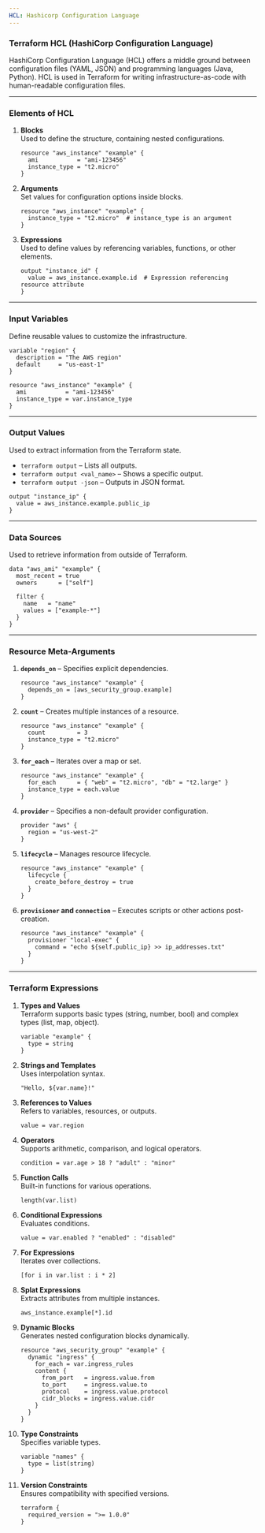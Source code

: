 ```yaml
---
HCL: Hashicorp Configuration Language
---
```

### Terraform HCL (HashiCorp Configuration Language)

HashiCorp Configuration Language (HCL) offers a middle ground between configuration files (YAML, JSON) and programming languages (Java, Python). HCL is used in Terraform for writing infrastructure-as-code with human-readable configuration files.

---

### Elements of HCL

1. **Blocks**  
   Used to define the structure, containing nested configurations.
   ```hcl
   resource "aws_instance" "example" {
     ami           = "ami-123456"
     instance_type = "t2.micro"
   }
   ```

2. **Arguments**  
   Set values for configuration options inside blocks.
   ```hcl
   resource "aws_instance" "example" {
     instance_type = "t2.micro"  # instance_type is an argument
   }
   ```

3. **Expressions**  
   Used to define values by referencing variables, functions, or other elements.
   ```hcl
   output "instance_id" {
     value = aws_instance.example.id  # Expression referencing resource attribute
   }
   ```

---

### Input Variables

Define reusable values to customize the infrastructure.

```hcl
variable "region" {
  description = "The AWS region"
  default     = "us-east-1"
}

resource "aws_instance" "example" {
  ami           = "ami-123456"
  instance_type = var.instance_type
}
```

---

### Output Values

Used to extract information from the Terraform state.

- `terraform output` – Lists all outputs.
- `terraform output <val_name>` – Shows a specific output.
- `terraform output -json` – Outputs in JSON format.

```hcl
output "instance_ip" {
  value = aws_instance.example.public_ip
}
```

---

### Data Sources

Used to retrieve information from outside of Terraform.

```hcl
data "aws_ami" "example" {
  most_recent = true
  owners      = ["self"]

  filter {
    name   = "name"
    values = ["example-*"]
  }
}
```

---

### Resource Meta-Arguments

1. **`depends_on`** – Specifies explicit dependencies.
   ```hcl
   resource "aws_instance" "example" {
     depends_on = [aws_security_group.example]
   }
   ```

2. **`count`** – Creates multiple instances of a resource.
   ```hcl
   resource "aws_instance" "example" {
     count         = 3
     instance_type = "t2.micro"
   }
   ```

3. **`for_each`** – Iterates over a map or set.
   ```hcl
   resource "aws_instance" "example" {
     for_each      = { "web" = "t2.micro", "db" = "t2.large" }
     instance_type = each.value
   }
   ```

4. **`provider`** – Specifies a non-default provider configuration.
   ```hcl
   provider "aws" {
     region = "us-west-2"
   }
   ```

5. **`lifecycle`** – Manages resource lifecycle.
   ```hcl
   resource "aws_instance" "example" {
     lifecycle {
       create_before_destroy = true
     }
   }
   ```

6. **`provisioner` and `connection`** – Executes scripts or other actions post-creation.
   ```hcl
   resource "aws_instance" "example" {
     provisioner "local-exec" {
       command = "echo ${self.public_ip} >> ip_addresses.txt"
     }
   }
   ```

---

### Terraform Expressions

1. **Types and Values**  
   Terraform supports basic types (string, number, bool) and complex types (list, map, object).
   ```hcl
   variable "example" {
     type = string
   }
   ```

2. **Strings and Templates**  
   Uses interpolation syntax.
   ```hcl
   "Hello, ${var.name}!"
   ```

3. **References to Values**  
   Refers to variables, resources, or outputs.
   ```hcl
   value = var.region
   ```

4. **Operators**  
   Supports arithmetic, comparison, and logical operators.
   ```hcl
   condition = var.age > 18 ? "adult" : "minor"
   ```

5. **Function Calls**  
   Built-in functions for various operations.
   ```hcl
   length(var.list)
   ```

6. **Conditional Expressions**  
   Evaluates conditions.
   ```hcl
   value = var.enabled ? "enabled" : "disabled"
   ```

7. **For Expressions**  
   Iterates over collections.
   ```hcl
   [for i in var.list : i * 2]
   ```

8. **Splat Expressions**  
   Extracts attributes from multiple instances.
   ```hcl
   aws_instance.example[*].id
   ```

9. **Dynamic Blocks**  
   Generates nested configuration blocks dynamically.
   ```hcl
   resource "aws_security_group" "example" {
     dynamic "ingress" {
       for_each = var.ingress_rules
       content {
         from_port   = ingress.value.from
         to_port     = ingress.value.to
         protocol    = ingress.value.protocol
         cidr_blocks = ingress.value.cidr
       }
     }
   }
   ```

10. **Type Constraints**  
    Specifies variable types.
    ```hcl
    variable "names" {
      type = list(string)
    }
    ```

11. **Version Constraints**  
    Ensures compatibility with specified versions.
    ```hcl
    terraform {
      required_version = ">= 1.0.0"
    }
    ```
